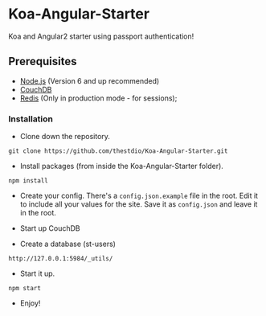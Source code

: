 # Koa-Angular-Starter
Koa and Angular2 starter using passport authentication!

## Prerequisites
* [Node.js](https://nodejs.org/en/) (Version 6 and up recommended)
* [CouchDB](http://couchdb.apache.org/)
* [Redis](http://redis.io/) (Only in production mode - for sessions);

### Installation

* Clone down the repository.
```
git clone https://github.com/thestdio/Koa-Angular-Starter.git
```

* Install packages (from inside the Koa-Angular-Starter folder).
```
npm install
```

* Create your config.  There's a `config.json.example` file in the root.  Edit it to include all your values for the site.  Save it as `config.json` and leave it in the root.

* Start up CouchDB

* Create a database (st-users)
```
http://127.0.0.1:5984/_utils/
```

* Start it up.
```
npm start
```

* Enjoy!
